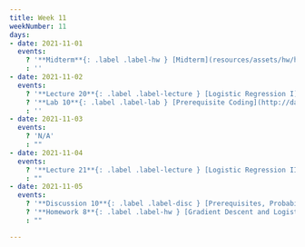 ```yaml
---
title: Week 11
weekNumber: 11
days:
- date: 2021-11-01
  events:
    ? '**Midterm**{: .label .label-hw } [Midterm](resources/assets/hw/hw1.pdf)'
    : ''
- date: 2021-11-02
  events:
    ? '**Lecture 20**{: .label .label-lecture } [Logistic Regression I](lecture/lec20)'
    ? '**Lab 10**{: .label .label-lab } [Prerequisite Coding](http://data100.datahub.berkeley.edu/hub/user-redirect/git-sync?repo=https://github.com/DS-100/su21&urlpath=tree/su21/lab/lab01&branch=main) (due Nov 2)'
    : ''
- date: 2021-11-03
  events:
    ? 'N/A'
    : ""
- date: 2021-11-04
  events:
    ? '**Lecture 21**{: .label .label-lecture } [Logistic Regression II and Classification](lecture/lec21)'
    : ""
- date: 2021-11-05
  events:
    ? '**Discussion 10**{: .label .label-disc } [Prerequisites, Probability](https://drive.google.com/file/d/1-mV5d574mpqXfUjrXjnC8DtulrWeTAPv/view?usp=sharing) [(solutions)](https://drive.google.com/file/d/1l5vcPVjKqlqCZqXMjvKpcl8usmUwdwVJ/view?usp=sharing)'
    ? '**Homework 8**{: .label .label-hw } [Gradient Descent and Logistic Regression](http://data100.datahub.berkeley.edu/hub/user-redirect/git-sync?repo=https://github.com/DS-100/su21&urlpath=tree/su21/hw/hw2&branch=main) (due Nov 11)'
    : ""

---
```

